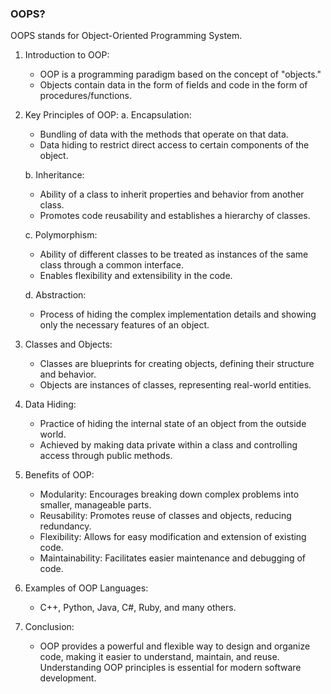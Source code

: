 ### OOPS?
OOPS stands for Object-Oriented Programming System.

1. Introduction to OOP:
   - OOP is a programming paradigm based on the concept of "objects."
   - Objects contain data in the form of fields and code in the form of procedures/functions.

2. Key Principles of OOP:
   a. Encapsulation:
      - Bundling of data with the methods that operate on that data.
      - Data hiding to restrict direct access to certain components of the object.

   b. Inheritance:
      - Ability of a class to inherit properties and behavior from another class.
      - Promotes code reusability and establishes a hierarchy of classes.

   c. Polymorphism:
      - Ability of different classes to be treated as instances of the same class through a common interface.
      - Enables flexibility and extensibility in the code.

   d. Abstraction:
      - Process of hiding the complex implementation details and showing only the necessary features of an object.

3. Classes and Objects:
   - Classes are blueprints for creating objects, defining their structure and behavior.
   - Objects are instances of classes, representing real-world entities.

4. Data Hiding:
   - Practice of hiding the internal state of an object from the outside world.
   - Achieved by making data private within a class and controlling access through public methods.

5. Benefits of OOP:
   - Modularity: Encourages breaking down complex problems into smaller, manageable parts.
   - Reusability: Promotes reuse of classes and objects, reducing redundancy.
   - Flexibility: Allows for easy modification and extension of existing code.
   - Maintainability: Facilitates easier maintenance and debugging of code.

6. Examples of OOP Languages:
   - C++, Python, Java, C#, Ruby, and many others.

7. Conclusion:
   - OOP provides a powerful and flexible way to design and organize code, making it easier to understand, maintain, and reuse. Understanding OOP principles is essential for modern software development.

